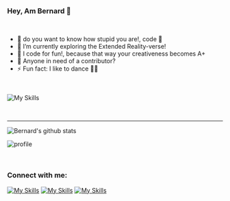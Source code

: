 ### Hey, Am Bernard 🤠

<br />

- 🔐 do you want to know how stupid you are!, code 🐼
- 🌱 I’m currently exploring the Extended Reality-verse!
- 🦘 I code for fun!, because that way your creativeness becomes A+
- 🤗 Anyone in need of a contributor?
- ⚡ Fun fact: I like to dance 🤸‍♂️

<br/>


![My Skills](https://skillicons.dev/icons?i=js,react,nextjs,angular,nodejs,cs,unity)

<br />


---

![Bernard's github stats](https://github-readme-stats.vercel.app/api?username=bernardMasika&show_icons=true&hide_border=true&count_private=true&theme=dark)

![profile](https://komarev.com/ghpvc/?username=bernardMasika)

<br/>

### Connect with me:

[![My Skills](https://skillicons.dev/icons?i=twitter)][twitter]
[![My Skills](https://skillicons.dev/icons?i=linkedin)][linkedin]
[![My Skills](https://skillicons.dev/icons?i=instagram)][instagram]






[twitter]: https://twitter.com/bernard_masika
[instagram]: https://www.instagram.com/bernard_masika/
[linkedin]: https://www.linkedin.com/in/bernard_masika/
